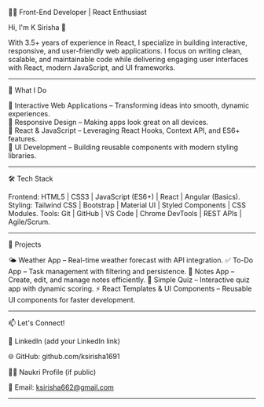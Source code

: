 👩‍💻 Front-End Developer | React Enthusiast 

Hi, I'm K Sirisha 👋  

With 3.5+ years of experience in React, I specialize in building interactive, responsive, and user-friendly web applications. 
I focus on writing clean, scalable, and maintainable code while delivering engaging user interfaces with React, modern JavaScript, and UI frameworks.  

---

🔭 What I Do 

🎯 Interactive Web Applications – Transforming ideas into smooth, dynamic experiences.  
🎯 Responsive Design – Making apps look great on all devices.  
🎯 React & JavaScript – Leveraging React Hooks, Context API, and ES6+ features.  
🎯 UI Development – Building reusable components with modern styling libraries.  

---

🛠️ Tech Stack 

Frontend: HTML5 | CSS3 | JavaScript (ES6+) | React | Angular (Basics). 
Styling: Tailwind CSS | Bootstrap | Material UI | Styled Components | CSS Modules.
Tools: Git | GitHub | VS Code | Chrome DevTools | REST APIs | Agile/Scrum.

---

🚀 Projects  

🌤️ Weather App – Real-time weather forecast with API integration.
✅ To-Do App – Task management with filtering and persistence.
📝 Notes App – Create, edit, and manage notes efficiently.
🎯 Simple Quiz – Interactive quiz app with dynamic scoring.
⚡ React Templates & UI Components – Reusable UI components for faster development.

---

📫 Let's Connect!

💼 LinkedIn
 (add your LinkedIn link)

🌐 GitHub: github.com/ksirisha1691

🧑‍💼 Naukri Profile
 (if public)

📧 Email: ksirisha662@gmail.com

---
